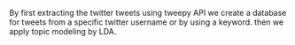 By first extracting the twitter tweets using tweepy API we create a database for tweets from a specific twitter username or by using a keyword.
then we apply topic modeling by LDA.
